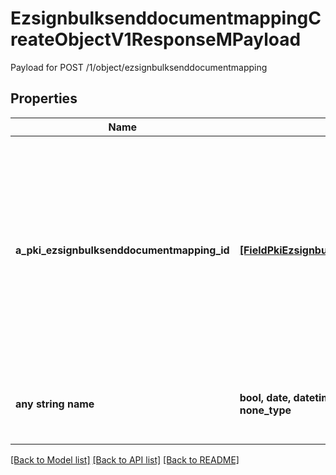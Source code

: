 # EzsignbulksenddocumentmappingCreateObjectV1ResponseMPayload

Payload for POST /1/object/ezsignbulksenddocumentmapping

## Properties
Name | Type | Description | Notes
------------ | ------------- | ------------- | -------------
**a_pki_ezsignbulksenddocumentmapping_id** | [**[FieldPkiEzsignbulksenddocumentmappingID]**](FieldPkiEzsignbulksenddocumentmappingID.md) | An array of unique IDs representing the object that were requested to be created.  They are returned in the same order as the array containing the objects to be created that was sent in the request. | 
**any string name** | **bool, date, datetime, dict, float, int, list, str, none_type** | any string name can be used but the value must be the correct type | [optional]

[[Back to Model list]](../README.md#documentation-for-models) [[Back to API list]](../README.md#documentation-for-api-endpoints) [[Back to README]](../README.md)


